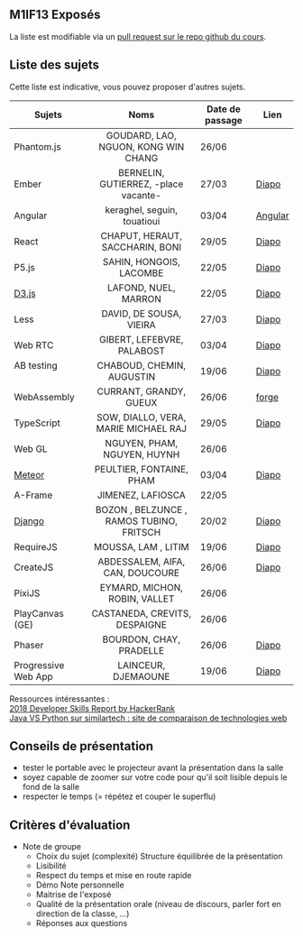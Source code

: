 ## M1IF13 Exposés

La liste est modifiable via un [pull request sur le repo github du cours](https://github.com/aurelient/mif13/blob/master/2018/exposes.md).

## Liste des sujets
<!-- Table à compléter -->

Cette liste est indicative, vous pouvez proposer d'autres sujets.

| Sujets                        | Noms                                  | Date de passage  | Lien  |
| ----------------------------- |:-------------------------------------:| ---------------- | ----- |
| Phantom.js                    | GOUDARD, LAO, NGUON, KONG WIN CHANG   |   26/06          |       |
| Ember                         | BERNELIN, GUTIERREZ, -place vacante-  |   27/03          |[Diapo](https://docs.google.com/presentation/d/1LhGD858Z_nREu2CrbhrM_hBOD_cjqf2I9iij2eBzCbM)      |
| Angular                       | keraghel, seguin, touatioui           |   03/04          |[Angular](https://docs.google.com/presentation/d/1IvAQNlkoa8PQmyCQpsnwpEizZdNVLc7CtrZZm0mA1G8/edit#slide=id.p)|
| React                         | CHAPUT, HERAUT, SACCHARIN, BONI       |   29/05          |[Diapo](https://whispering-river-26942.herokuapp.com/)|
| P5.js                         | SAHIN, HONGOIS, LACOMBE               |   22/05          |[Diapo](https://docs.google.com/presentation/d/1ulbHcHvLX9K7XbCc0L3RgdRjiFZZBK_SoESEX_dYHPM/edit?usp=sharing)|
| [D3.js](https://d3js.org/)    | LAFOND, NUEL, MARRON                  |   22/05          |[Diapo](https://docs.google.com/presentation/d/1pElMn_OtNqT-9L2zLkzmYSgTIPEbftNvYiwmcJx601Y)       |
| Less                          | DAVID, DE SOUSA, VIEIRA               |   27/03          |[Diapo](http://matthieuvieira.free.fr/webavance/less.html)        |
| Web RTC                       | GIBERT, LEFEBVRE, PALABOST            |   03/04          |[Diapo](https://drive.google.com/file/d/16ntywqpL2gbYif-1_z6_B8O02xLvSu-q/view?usp=sharing)|
| AB testing                    | CHABOUD, CHEMIN, AUGUSTIN            |   19/06         |[Diapo](https://docs.google.com/presentation/d/1ho9WKzBRXat1a_ADbYgMhX4Bt-PhBL0i-tXkY0k6xPI/edit?usp=sharing) |
| WebAssembly                   | CURRANT, GRANDY, GUEUX                |   26/06          |[forge](https://forge.univ-lyon1.fr/p1408219/M1if38-Expose-wasm.git)       |
| TypeScript                    | SOW, DIALLO, VERA, MARIE MICHAEL RAJ  |   29/05          |[Diapo](https://drive.google.com/file/d/1kM_CadwlaNKFMrxvyGjdh-9uNhiHFhaU/view)|
| Web GL                        | NGUYEN, PHAM, NGUYEN, HUYNH           |   26/06          |       |
| [Meteor](https://www.meteor.com)                        | PEULTIER, FONTAINE, PHAM              |   03/04          |[Diapo](https://docs.google.com/presentation/d/1OWK-K2rrSAeMlZMp_eipvFxwY2uFn0QP7g7msG_CHas)       |
| A-Frame                       | JIMENEZ, LAFIOSCA    |   22/05          |       |
| [Django](https://www.djangoproject.com/) | BOZON , BELZUNCE , RAMOS TUBINO, FRITSCH | 20/02 |[Diapo](https://docs.google.com/presentation/d/1IVOVZdvF68tM90u75pcHQZ1S_smxvVn2hLf4em7HXbA)    |
| RequireJS                     | MOUSSA, LAM , LITIM                   |   19/06          |[Diapo](https://drive.google.com/file/d/1YZxZN_d5KOXG_U3ujlqQDgo0lTbSem53/view?usp=sharing)       |
| CreateJS                      | ABDESSALEM, AIFA, CAN, DOUCOURE       |   26/06          |[Diapo](https://docs.google.com/presentation/d/1rLAyvkX6SEojwdFEPQTB20ToGdrBf25-PAezWhROi78/edit?usp=sharing)|
| PixiJS                        | EYMARD, MICHON, ROBIN, VALLET         |   26/06          |       |
| PlayCanvas (GE)               | CASTANEDA, CREVITS, DESPAIGNE         |   26/06          |       |
| Phaser                        | BOURDON, CHAY, PRADELLE               |   26/06          |[Diapo](https://drive.google.com/open?id=1e3oIuss8DzM20D2VwSqibvl4ULeTrniP)       |
| Progressive Web App           | LAINCEUR, DJEMAOUNE  |   19/06          |  [Diapo](https://drive.google.com/open?id=14Hf30GWwuIqvgqhLaBLOXVrfPj6MELSo)     |

Ressources intéressantes :  
[2018 Developer Skills Report by HackerRank](https://research.hackerrank.com/developer-skills/2018/)  
[Java VS Python sur similartech : site de comparaison de technologies web](https://www.similartech.com/compare/java-vs-python)   


<!-- | Firebase                      | nom 1, nom 2, nom 3 |            |       | -->
<!-- | Hood.ie                       |               |                  |       | -->
<!-- | Web workers                   |               |                  |       | -->
<!-- | Frameworks CSS                |               |                  |       | -->
<!-- | IndexedDB                     |               |                  |       | -->
<!-- | Frameworks de test en JS      |               |                  |       | -->
<!-- | Web performance               |               |                  |       | -->
<!-- | JS Game Engines (ex: Crafty)  |               |                  |       | -->
<!-- | [Nightwatch](http://nightwatchjs.org/) |      |                  |       | -->
<!-- | Rendr                         |               |                  |       | -->

<!-- Merci de maintenir un semblant de mise en page sur le tableau -->

## Conseils de présentation

- tester le portable avec le projecteur avant la présentation dans la salle
- soyez capable de zoomer sur votre code pour qu'il soit lisible depuis le fond de la salle
- respecter le temps (= répétez et couper le superflu)


## Critères d'évaluation

- Note de groupe
  - Choix du sujet (complexité)
     Structure équilibrée de la présentation
  - Lisibilité
  - Respect du temps et mise en route rapide
  - Démo
		Note personnelle		
  - Maitrise de l'exposé
  - Qualité de la présentation orale (niveau de discours, parler fort en direction de la classe, ...)
  - Réponses aux questions
